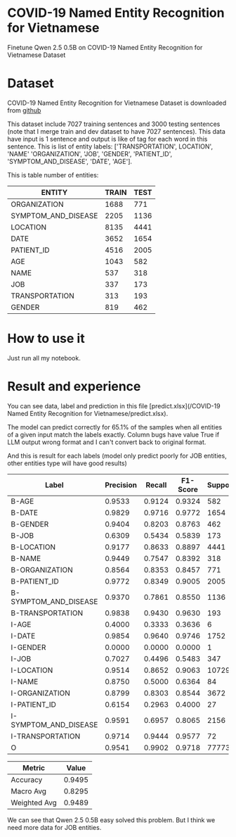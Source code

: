 # COVID-19 Named Entity Recognition for Vietnamese
Finetune Qwen 2.5 0.5B on COVID-19 Named Entity Recognition for Vietnamese Dataset

# Dataset

COVID-19 Named Entity Recognition for Vietnamese Dataset is downloaded from [github](https://github.com/VinAIResearch/PhoNER_COVID19)

This dataset include 7027 training sentences and 3000 testing sentences (note that I merge train and dev dataset to have 7027 sentences). This data have input is 1 sentence and output is like of tag for each word in this sentence. This is list of entity labels: ['TRANSPORTATION', LOCATION', 'NAME' 'ORGANIZATION', 'JOB', 'GENDER', 'PATIENT_ID', 'SYMPTOM_AND_DISEASE', 'DATE', 'AGE'].

This is table number of entities:

| ENTITY               | TRAIN | TEST |
|----------------------|-------|------|
| ORGANIZATION         | 1688  | 771  |
| SYMPTOM_AND_DISEASE  | 2205  | 1136 |
| LOCATION             | 8135  | 4441 |
| DATE                 | 3652  | 1654 |
| PATIENT_ID           | 4516  | 2005 |
| AGE                  | 1043  | 582  |
| NAME                 | 537   | 318  |
| JOB                  | 337   | 173  |
| TRANSPORTATION       | 313   | 193  |
| GENDER               | 819   | 462  |

# How to use it

Just run all my notebook.

# Result and experience

You can see data, label and prediction in this file [predict.xlsx](/COVID-19 Named Entity Recognition for Vietnamese/predict.xlsx).

The model can predict correctly for 65.1% of the samples when all entities of a given input match the labels exactly. Column bugs have value True if LLM output wrong format and I can't convert back to original format.

And this is result for each labels (model only predict poorly for JOB entities, other entities type will have good results)

| Label                  | Precision | Recall  | F1-Score | Support |
|------------------------|-----------|---------|----------|---------|
| B-AGE                  | 0.9533    | 0.9124  | 0.9324   | 582     |
| B-DATE                 | 0.9829    | 0.9716  | 0.9772   | 1654    |
| B-GENDER               | 0.9404    | 0.8203  | 0.8763   | 462     |
| B-JOB                  | 0.6309    | 0.5434  | 0.5839   | 173     |
| B-LOCATION             | 0.9177    | 0.8633  | 0.8897   | 4441    |
| B-NAME                 | 0.9449    | 0.7547  | 0.8392   | 318     |
| B-ORGANIZATION         | 0.8564    | 0.8353  | 0.8457   | 771     |
| B-PATIENT_ID           | 0.9772    | 0.8349  | 0.9005   | 2005    |
| B-SYMPTOM_AND_DISEASE  | 0.9370    | 0.7861  | 0.8550   | 1136    |
| B-TRANSPORTATION       | 0.9838    | 0.9430  | 0.9630   | 193     |
| I-AGE                  | 0.4000    | 0.3333  | 0.3636   | 6       |
| I-DATE                 | 0.9854    | 0.9640  | 0.9746   | 1752    |
| I-GENDER               | 0.0000    | 0.0000  | 0.0000   | 1       |
| I-JOB                  | 0.7027    | 0.4496  | 0.5483   | 347     |
| I-LOCATION             | 0.9514    | 0.8652  | 0.9063   | 10729   |
| I-NAME                 | 0.8750    | 0.5000  | 0.6364   | 84      |
| I-ORGANIZATION         | 0.8799    | 0.8303  | 0.8544   | 3672    |
| I-PATIENT_ID           | 0.6154    | 0.2963  | 0.4000   | 27      |
| I-SYMPTOM_AND_DISEASE  | 0.9591    | 0.6957  | 0.8065   | 2156    |
| I-TRANSPORTATION       | 0.9714    | 0.9444  | 0.9577   | 72      |
| O                      | 0.9541    | 0.9902  | 0.9718   | 77773   |

| Metric          | Value   |
|-----------------|---------|
| Accuracy        | 0.9495  |
| Macro Avg       | 0.8295  |
| Weighted Avg    | 0.9489  |

We can see that Qwen 2.5 0.5B easy solved this problem. But I think we need more data for JOB entities.
